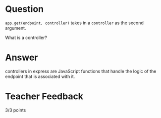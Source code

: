 # Question

`app.get(endpoint, controller)` takes in a `controller` as the second argument.

What is a controller?

# Answer
controllers in express are JavaScript functions that handle the logic of the endpoint that is associated with it.
# Teacher Feedback

3/3 points